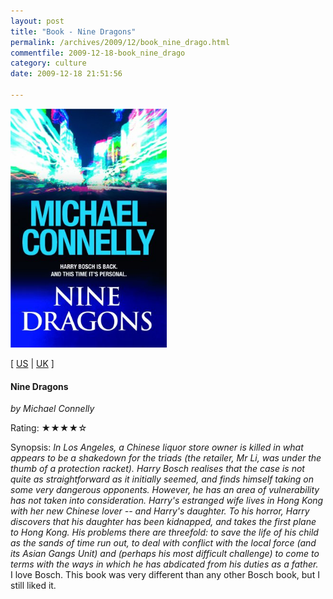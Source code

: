 ```yaml
---
layout: post
title: "Book - Nine Dragons"
permalink: /archives/2009/12/book_nine_drago.html
commentfile: 2009-12-18-book_nine_drago
category: culture
date: 2009-12-18 21:51:56

---
```


<img class="photo right" src="/assets/images/0752875876.jpg" width="250" alt="Nine Dragons cover" />

\[ [US](http://www.amazon.com/o/asin/0752875876) | [UK](http://www.amazon.co.uk/o/asin/0752875876) \]

#### Nine Dragons

<em>by Michael Connelly</em>

Rating: ★★★★☆

<div class="book_synopsis">
Synopsis: <em>In Los Angeles, a Chinese liquor store owner is killed in what appears to be a shakedown for the triads (the retailer, Mr Li, was under the thumb of a protection racket). Harry Bosch realises that the case is not quite as straightforward as it initially seemed, and finds himself taking on some very dangerous opponents. However, he has an area of vulnerability has not taken into consideration. Harry's estranged wife lives in Hong Kong with her new Chinese lover -- and Harry's daughter. To his horror, Harry discovers that his daughter has been kidnapped, and takes the first plane to Hong Kong. His problems there are threefold: to save the life of his child as the sands of time run out, to deal with conflict with the local force (and its Asian Gangs Unit) and (perhaps his most difficult challenge) to come to terms with the ways in which he has abdicated from his duties as a father.</em>

</div>
I love Bosch. This book was very different than any other Bosch book, but I still liked it.
